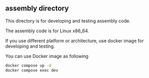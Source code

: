 ## assembly directory
This directory is for developing and testing assembly code.

The assembly code is for Linux x86_64.

If you use different platform or architecture, use docker image for developing and testing.

You can use Docker image as following

```sh
docker compose up -d
docker compose exec dev
```
